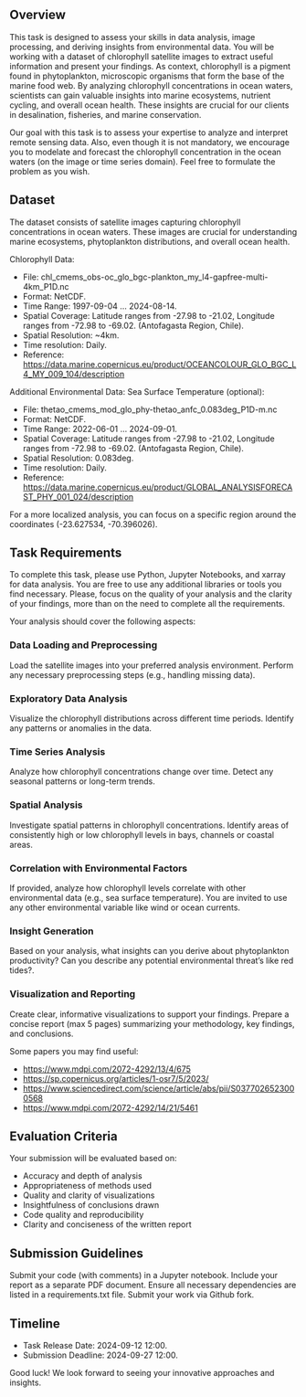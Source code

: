 ## Overview

This task is designed to assess your skills in data analysis, image processing, and deriving insights from environmental data. You will be working with a dataset of chlorophyll satellite images to extract useful information and present your findings. As context, chlorophyll is a pigment found in phytoplankton, microscopic organisms that form the base of the marine food web. By analyzing chlorophyll concentrations in ocean waters, scientists can gain valuable insights into marine ecosystems, nutrient cycling, and overall ocean health. These insights are crucial for our clients in desalination, fisheries, and marine conservation.

Our goal with this task is to assess your expertise to analyze and interpret remote sensing data. Also, even though it is not mandatory, we encourage you to modelate and forecast the chlorophyll concentration in the ocean waters (on the image or time series domain). Feel free to formulate the problem as you wish.

## Dataset

The dataset consists of satellite images capturing chlorophyll concentrations in ocean waters. These images are crucial for understanding marine ecosystems, phytoplankton distributions, and overall ocean health.

Chlorophyll Data:

- File: chl_cmems_obs-oc_glo_bgc-plankton_my_l4-gapfree-multi-4km_P1D.nc
- Format: NetCDF.
- Time Range: 1997-09-04 ... 2024-08-14.
- Spatial Coverage: Latitude ranges from -27.98 to -21.02, Longitude ranges from -72.98 to -69.02. (Antofagasta Region, Chile).
- Spatial Resolution: ~4km.
- Time resolution: Daily.
- Reference: https://data.marine.copernicus.eu/product/OCEANCOLOUR_GLO_BGC_L4_MY_009_104/description

Additional Environmental Data: Sea Surface Temperature (optional):

- File: thetao_cmems_mod_glo_phy-thetao_anfc_0.083deg_P1D-m.nc
- Format: NetCDF.
- Time Range: 2022-06-01 ... 2024-09-01.
- Spatial Coverage: Latitude ranges from -27.98 to -21.02, Longitude ranges from -72.98 to -69.02. (Antofagasta Region, Chile).
- Spatial Resolution: 0.083deg.
- Time resolution: Daily.
- Reference: https://data.marine.copernicus.eu/product/GLOBAL_ANALYSISFORECAST_PHY_001_024/description

For a more localized analysis, you can focus on a specific region around the coordinates (-23.627534, -70.396026).

## Task Requirements

To complete this task, please use Python, Jupyter Notebooks, and xarray for data analysis. You are free to use any additional libraries or tools you find necessary. Please, focus on the quality of your analysis and the clarity of your findings, more than on the need to complete all the requirements.

Your analysis should cover the following aspects:

### Data Loading and Preprocessing

Load the satellite images into your preferred analysis environment. Perform any necessary preprocessing steps (e.g., handling missing data).

### Exploratory Data Analysis

Visualize the chlorophyll distributions across different time periods. Identify any patterns or anomalies in the data.

### Time Series Analysis

Analyze how chlorophyll concentrations change over time. Detect any seasonal patterns or long-term trends.

### Spatial Analysis

Investigate spatial patterns in chlorophyll concentrations. Identify areas of consistently high or low chlorophyll levels in bays, channels or coastal areas.

### Correlation with Environmental Factors

If provided, analyze how chlorophyll levels correlate with other environmental data (e.g., sea surface temperature). You are invited to use any other environmental variable like wind or ocean currents.

### Insight Generation

Based on your analysis, what insights can you derive about phytoplankton productivity? Can you describe any potential environmental threat’s like red tides?.

### Visualization and Reporting

Create clear, informative visualizations to support your findings.
Prepare a concise report (max 5 pages) summarizing your methodology, key findings, and conclusions.

Some papers you may find useful:
- https://www.mdpi.com/2072-4292/13/4/675
- https://sp.copernicus.org/articles/1-osr7/5/2023/
- https://www.sciencedirect.com/science/article/abs/pii/S0377026523000568
- https://www.mdpi.com/2072-4292/14/21/5461

## Evaluation Criteria

Your submission will be evaluated based on:

- Accuracy and depth of analysis
- Appropriateness of methods used
- Quality and clarity of visualizations
- Insightfulness of conclusions drawn
- Code quality and reproducibility
- Clarity and conciseness of the written report

## Submission Guidelines

Submit your code (with comments) in a Jupyter notebook. Include your report as a separate PDF document. Ensure all necessary dependencies are listed in a requirements.txt file. Submit your work via Github fork.

## Timeline

- Task Release Date: 2024-09-12 12:00.
- Submission Deadline: 2024-09-27 12:00.

Good luck! We look forward to seeing your innovative approaches and insights.
